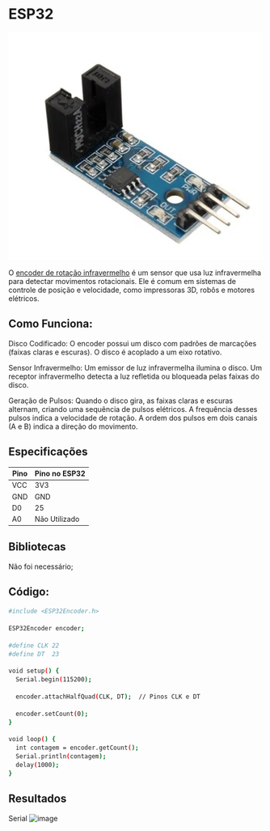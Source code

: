 # ESP32
![image](https://github.com/pedrohgceolin/Controle_Torre_Eolica_Experimental/blob/main/Sensores%20e%20atuadores/Sensor%20de%20Velocidade%20de%20Rota%C3%A7%C3%A3o/sensorencoder.jpeg)

O [encoder de rotação infravermelho](https://www.makerhero.com/img/files/download/LM393-Datasheet.pdf) é um sensor que usa luz infravermelha para detectar movimentos rotacionais. Ele é comum em sistemas de controle de posição e velocidade, como impressoras 3D, robôs e motores elétricos.
 ## Como Funciona:

Disco Codificado:
O encoder possui um disco com padrões de marcações (faixas claras e escuras).
O disco é acoplado a um eixo rotativo.

Sensor Infravermelho:
Um emissor de luz infravermelha ilumina o disco.
Um receptor infravermelho detecta a luz refletida ou bloqueada pelas faixas do disco.

Geração de Pulsos:
Quando o disco gira, as faixas claras e escuras alternam, criando uma sequência de pulsos elétricos.
A frequência desses pulsos indica a velocidade de rotação.
A ordem dos pulsos em dois canais (A e B) indica a direção do movimento.

## Especificações
| Pino                                | Pino no ESP32                     |
|-------------------------------------|-----------------------------------|
| VCC                                 | 3V3                               |
| GND                                 | GND                               |
| D0                                  | 25                                | 
| A0                                  | Não Utilizado                     |

## Bibliotecas

Não foi necessário;

## Código:

```bash
#include <ESP32Encoder.h>

ESP32Encoder encoder;

#define CLK 22
#define DT  23

void setup() {
  Serial.begin(115200);
  
  encoder.attachHalfQuad(CLK, DT);  // Pinos CLK e DT
  
  encoder.setCount(0);
}

void loop() {
  int contagem = encoder.getCount();
  Serial.println(contagem);
  delay(1000);
}
```
## Resultados
Serial
![image](https://github.com/user-attachments/assets/d1ff3040-3b90-4c83-8bbc-ed7ff1ac0185)
